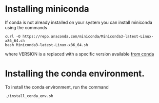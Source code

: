 # Installing miniconda
If conda is not already installed on your system you can install miniconda using the commands
```
curl -O https://repo.anaconda.com/miniconda/Miniconda3-latest-Linux-x86_64.sh
bash Miniconda3-latest-Linux-x86_64.sh
```
where VERSION is a replaced with a specific version available [from conda](https://docs.conda.io/en/latest/miniconda.html)

# Installing the conda environment.
To install the conda environment, run the command

```
./install_conda_env.sh
```
